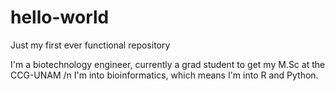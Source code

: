 # hello-world
Just my first ever functional repository

I'm a biotechnology engineer, currently a grad student to get my M.Sc at the CCG-UNAM /n
I'm into bioinformatics, which means I'm into R and Python.
